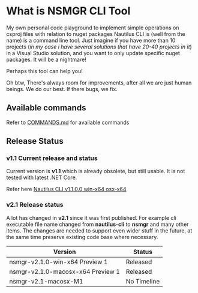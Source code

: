 # What is NSMGR CLI Tool
My own personal code playground to implement simple operations on csproj files with relation to nuget packages
Nautilus CLI is (well from the name) is a command line tool.
Just imagine if you have more than 10 projects (*in my case i have several solutions that have 20-40 projects in it*) in a Visual Studio solution, and you want to only update specific nuget packages. It will be a nightmare! 

Perhaps this tool can help you!

Oh btw, There's always room for improvements, after all we are just human beings. We do our best. If there bugs, we fix. 

## Available commands
Refer to [COMMANDS.md](https://github.com/synthphonic/nautilus-cli/blob/master/docs/COMMANDS.md) for available commands

## Release Status
### v1.1 Current release and status
Current version is **v1.1** which is already obsolete, but still usable. It is not tested with latest .NET Core.

Refer here [Nautilus CLI v1.1.0.0 win-x64 osx-x64 ](https://github.com/synthphonic/nautilus-cli/releases/tag/Nautilus-CLI-1.1.0.0-winx64-osx64)

### v2.1 Release status
A lot has changed in **v2.1** since it was first published. For example cli executable file name changed from **nautilus-cli** to **nsmgr** and many other items. The changes are needed to support even wider stuff in the future, at the same time preserve existing code base where necessary.

|Version| Status |
|--|--|
|nsmgr-v2.1.0-win-x64 Preview 1 | Released |
|nsmgr-v2.1.0-macosx-x64 Preview 1 | Released |
|nsmgr-v2.1-macosx-M1 | No Timeline |
